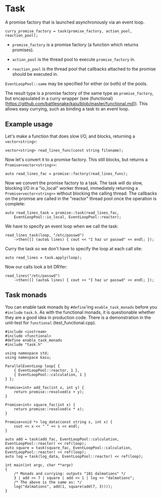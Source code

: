 Task
====

A promise factory that is launched asynchronously via an event loop.

	curry_promise_factory = task(promise_factory, action_pool, reaction_pool);

 * `promise_factory` is a promise factory (a function which returns promises).

 * `action_pool` is the thread pool to execute `promise_factory` in.

 * `reaction_pool` is the thread pool that callbacks attached to the promise should
be executed in.

`EventLoopPool::same` may be specified for either (or both) of the pools.

The result type is a promise factory of the same type as `promise_factory`, but
encapsulated in a curry wrapper (see
(functional)[https://github.com/battlesnake/kaiu/blob/master/functional.md]).
This allows easy currying, such as binding a task to an event loop.

Example usage
-------------

Let's make a function that does slow I/O, and blocks, returning a `vector<string>`:

	vector<string> read_lines_func(const string filename);

Now let's convert it to a promise factory.  This still blocks, but returns a
`Promise<vector<string>>`:

	auto read_lines_fac = promise::factory(read_lines_func);

Now we convert the promise factory to a task.  The task will do slow, blocking
I/O in a "io_local" worker thread, immediately returning a
`Promise<vector<string>>` without blocking the calling thread.  The callbacks on
the promise are called in the "reactor" thread pool once the operation is
complete:

	auto read_lines_task = promise::task(read_lines_fac,
		EventLoopPool::io_local, EventLoopPool::reactor);

We have to specify an event loop when we call the task:

	read_lines_task(loop, "/etc/passwd")
		->then([] (auto& lines) { cout << "I haz ur passwd" << endl; });

Curry the task so we don't have to specify the loop at each call site:

	auto read_lines = task.apply(loop);

Now our calls look a bit DRYer:

	read_lines("/etc/passwd")
		->then([] (auto& lines) { cout << "I haz ur passwd" << endl; });

Task monads
-----------

You can enable task monads by `#define`'ing `enable_task_monads` before you
`#include` `task.h`.  As with the functional monads, it is questionable whether
they are a good idea in production code.  There is a demonstration in the
unit-test for `functional` (test_functional.cpp).

	#include <iostream>
	#include <functional>
	#define enable_task_monads
	#include "task.h"

	using namespace std;
	using namespace kaiu;

	ParallelEventLoop loop{ {
		{ EventLoopPool::reactor, 1 },
		{ EventLoopPool::calculation, 1 }
	} };

	Promise<int> add_fac(int x, int y) {
		return promise::resolved(x + y);
	}

	Promise<int> square_fac(int x) {
		return promise::resolved(x * x);
	}

	Promise<void *> log_data(const string s, int x) {
		cout << x << " " << s << endl;
	}

	auto add = task(add_fac, EventLoopPool::calculation, EventLoopPool::reactor) << ref(loop);
	auto square = task(square_fac, EventLoopPool::calculation, EventLoopPool::reactor) << ref(loop);
	auto log = task(log_data, EventLoopPool::reactor) << ref(loop);

	int main(int argc, char **argv)
	{
		/* Monads and currying: outputs "101 dalmations" */
		3 | add << 7 | square | add << 1 | log << "dalmations";
		/* The above is the same as: */
		log("dalmations", add(1, square(add(7, 3))));
	}
